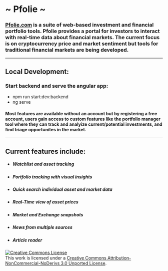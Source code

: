 
# ~ Pfolie ~
### [Pfolie.com](https://www.pfolie.com) is a suite of web-based investment and financial portfolio tools. Pfolie provides a portal for investors to interact with real-time data about financial markets. The current focus is on cryptocurrency price and market sentiment but tools for traditional financial markets are being developed.
----
## Local Development:
### Start backend and serve the angular app:
 - npm run start:dev:backend 
 - ng serve 


#### Most features are available without an account but by registering a free account, users gain access to custom features like the portfolio manager tool where they can track and analyize current/potential investments, and find triage opportunites in the market.
____
## Current features include:
 - ##### Watchlist and asset tracking
 - ##### Portfolio tracking with visual insights 
 - ##### Quick search individual asset and market data
 - ##### Real-Time view of asset prices
 - ##### Market and Exchange snapshots
 - ##### News from multiple sources
 - ##### Article reader

<a rel="license" href="http://creativecommons.org/licenses/by-nc-nd/3.0/"><img alt="Creative Commons License" style="border-width:0" src="https://i.creativecommons.org/l/by-nc-nd/3.0/88x31.png" /></a><br />This work is licensed under a <a rel="license" href="http://creativecommons.org/licenses/by-nc-nd/3.0/">Creative Commons Attribution-NonCommercial-NoDerivs 3.0 Unported License</a>.






